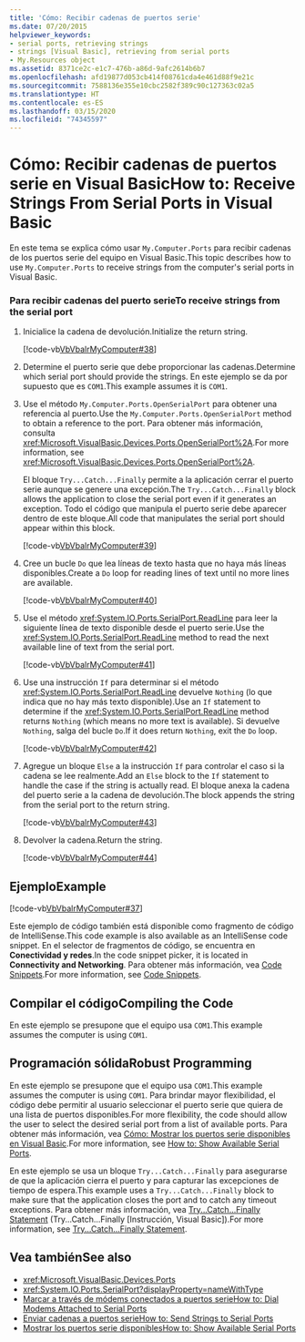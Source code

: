 ```yaml
---
title: 'Cómo: Recibir cadenas de puertos serie'
ms.date: 07/20/2015
helpviewer_keywords:
- serial ports, retrieving strings
- strings [Visual Basic], retrieving from serial ports
- My.Resources object
ms.assetid: 8371ce2c-e1c7-476b-a86d-9afc2614b6b7
ms.openlocfilehash: afd19877d053cb414f08761cda4e461d88f9e21c
ms.sourcegitcommit: 7588136e355e10cbc2582f389c90c127363c02a5
ms.translationtype: HT
ms.contentlocale: es-ES
ms.lasthandoff: 03/15/2020
ms.locfileid: "74345597"
---
```

# <a name="how-to-receive-strings-from-serial-ports-in-visual-basic"></a><span data-ttu-id="489c4-102">Cómo: Recibir cadenas de puertos serie en Visual Basic</span><span class="sxs-lookup"><span data-stu-id="489c4-102">How to: Receive Strings From Serial Ports in Visual Basic</span></span>

<span data-ttu-id="489c4-103">En este tema se explica cómo usar `My.Computer.Ports` para recibir cadenas de los puertos serie del equipo en Visual Basic.</span><span class="sxs-lookup"><span data-stu-id="489c4-103">This topic describes how to use `My.Computer.Ports` to receive strings from the computer's serial ports in Visual Basic.</span></span>  
  
### <a name="to-receive-strings-from-the-serial-port"></a><span data-ttu-id="489c4-104">Para recibir cadenas del puerto serie</span><span class="sxs-lookup"><span data-stu-id="489c4-104">To receive strings from the serial port</span></span>  
  
1. <span data-ttu-id="489c4-105">Inicialice la cadena de devolución.</span><span class="sxs-lookup"><span data-stu-id="489c4-105">Initialize the return string.</span></span>  
  
     [!code-vb[VbVbalrMyComputer#38](~/samples/snippets/visualbasic/VS_Snippets_VBCSharp/VbVbalrMyComputer/VB/Class2.vb#38)]  
  
2. <span data-ttu-id="489c4-106">Determine el puerto serie que debe proporcionar las cadenas.</span><span class="sxs-lookup"><span data-stu-id="489c4-106">Determine which serial port should provide the strings.</span></span> <span data-ttu-id="489c4-107">En este ejemplo se da por supuesto que es `COM1`.</span><span class="sxs-lookup"><span data-stu-id="489c4-107">This example assumes it is `COM1`.</span></span>  
  
3. <span data-ttu-id="489c4-108">Use el método `My.Computer.Ports.OpenSerialPort` para obtener una referencia al puerto.</span><span class="sxs-lookup"><span data-stu-id="489c4-108">Use the `My.Computer.Ports.OpenSerialPort` method to obtain a reference to the port.</span></span> <span data-ttu-id="489c4-109">Para obtener más información, consulta <xref:Microsoft.VisualBasic.Devices.Ports.OpenSerialPort%2A>.</span><span class="sxs-lookup"><span data-stu-id="489c4-109">For more information, see <xref:Microsoft.VisualBasic.Devices.Ports.OpenSerialPort%2A>.</span></span>  
  
     <span data-ttu-id="489c4-110">El bloque `Try...Catch...Finally` permite a la aplicación cerrar el puerto serie aunque se genere una excepción.</span><span class="sxs-lookup"><span data-stu-id="489c4-110">The `Try...Catch...Finally` block allows the application to close the serial port even if it generates an exception.</span></span> <span data-ttu-id="489c4-111">Todo el código que manipula el puerto serie debe aparecer dentro de este bloque.</span><span class="sxs-lookup"><span data-stu-id="489c4-111">All code that manipulates the serial port should appear within this block.</span></span>  
  
     [!code-vb[VbVbalrMyComputer#39](~/samples/snippets/visualbasic/VS_Snippets_VBCSharp/VbVbalrMyComputer/VB/Class2.vb#39)]  
  
4. <span data-ttu-id="489c4-112">Cree un bucle `Do` que lea líneas de texto hasta que no haya más líneas disponibles.</span><span class="sxs-lookup"><span data-stu-id="489c4-112">Create a `Do` loop for reading lines of text until no more lines are available.</span></span>  
  
     [!code-vb[VbVbalrMyComputer#40](~/samples/snippets/visualbasic/VS_Snippets_VBCSharp/VbVbalrMyComputer/VB/Class2.vb#40)]  
  
5. <span data-ttu-id="489c4-113">Use el método <xref:System.IO.Ports.SerialPort.ReadLine> para leer la siguiente línea de texto disponible desde el puerto serie.</span><span class="sxs-lookup"><span data-stu-id="489c4-113">Use the <xref:System.IO.Ports.SerialPort.ReadLine> method to read the next available line of text from the serial port.</span></span>  
  
     [!code-vb[VbVbalrMyComputer#41](~/samples/snippets/visualbasic/VS_Snippets_VBCSharp/VbVbalrMyComputer/VB/Class2.vb#41)]  
  
6. <span data-ttu-id="489c4-114">Use una instrucción `If` para determinar si el método <xref:System.IO.Ports.SerialPort.ReadLine> devuelve `Nothing` (lo que indica que no hay más texto disponible).</span><span class="sxs-lookup"><span data-stu-id="489c4-114">Use an `If` statement to determine if the <xref:System.IO.Ports.SerialPort.ReadLine> method returns `Nothing` (which means no more text is available).</span></span> <span data-ttu-id="489c4-115">Si devuelve `Nothing`, salga del bucle `Do`.</span><span class="sxs-lookup"><span data-stu-id="489c4-115">If it does return `Nothing`, exit the `Do` loop.</span></span>  
  
     [!code-vb[VbVbalrMyComputer#42](~/samples/snippets/visualbasic/VS_Snippets_VBCSharp/VbVbalrMyComputer/VB/Class2.vb#42)]  
  
7. <span data-ttu-id="489c4-116">Agregue un bloque `Else` a la instrucción `If` para controlar el caso si la cadena se lee realmente.</span><span class="sxs-lookup"><span data-stu-id="489c4-116">Add an `Else` block to the `If` statement to handle the case if the string is actually read.</span></span> <span data-ttu-id="489c4-117">El bloque anexa la cadena del puerto serie a la cadena de devolución.</span><span class="sxs-lookup"><span data-stu-id="489c4-117">The block appends the string from the serial port to the return string.</span></span>  
  
     [!code-vb[VbVbalrMyComputer#43](~/samples/snippets/visualbasic/VS_Snippets_VBCSharp/VbVbalrMyComputer/VB/Class2.vb#43)]  
  
8. <span data-ttu-id="489c4-118">Devolver la cadena.</span><span class="sxs-lookup"><span data-stu-id="489c4-118">Return the string.</span></span>  
  
     [!code-vb[VbVbalrMyComputer#44](~/samples/snippets/visualbasic/VS_Snippets_VBCSharp/VbVbalrMyComputer/VB/Class2.vb#44)]  
  
## <a name="example"></a><span data-ttu-id="489c4-119">Ejemplo</span><span class="sxs-lookup"><span data-stu-id="489c4-119">Example</span></span>  

 [!code-vb[VbVbalrMyComputer#37](~/samples/snippets/visualbasic/VS_Snippets_VBCSharp/VbVbalrMyComputer/VB/Class2.vb#37)]  
  
 <span data-ttu-id="489c4-120">Este ejemplo de código también está disponible como fragmento de código de IntelliSense.</span><span class="sxs-lookup"><span data-stu-id="489c4-120">This code example is also available as an IntelliSense code snippet.</span></span> <span data-ttu-id="489c4-121">En el selector de fragmentos de código, se encuentra en **Conectividad y redes**.</span><span class="sxs-lookup"><span data-stu-id="489c4-121">In the code snippet picker, it is located in **Connectivity and Networking**.</span></span> <span data-ttu-id="489c4-122">Para obtener más información, vea [Code Snippets](/visualstudio/ide/code-snippets).</span><span class="sxs-lookup"><span data-stu-id="489c4-122">For more information, see [Code Snippets](/visualstudio/ide/code-snippets).</span></span>  
  
## <a name="compiling-the-code"></a><span data-ttu-id="489c4-123">Compilar el código</span><span class="sxs-lookup"><span data-stu-id="489c4-123">Compiling the Code</span></span>  

 <span data-ttu-id="489c4-124">En este ejemplo se presupone que el equipo usa `COM1`.</span><span class="sxs-lookup"><span data-stu-id="489c4-124">This example assumes the computer is using `COM1`.</span></span>  
  
## <a name="robust-programming"></a><span data-ttu-id="489c4-125">Programación sólida</span><span class="sxs-lookup"><span data-stu-id="489c4-125">Robust Programming</span></span>  

 <span data-ttu-id="489c4-126">En este ejemplo se presupone que el equipo usa `COM1`.</span><span class="sxs-lookup"><span data-stu-id="489c4-126">This example assumes the computer is using `COM1`.</span></span> <span data-ttu-id="489c4-127">Para brindar mayor flexibilidad, el código debe permitir al usuario seleccionar el puerto serie que quiera de una lista de puertos disponibles.</span><span class="sxs-lookup"><span data-stu-id="489c4-127">For more flexibility, the code should allow the user to select the desired serial port from a list of available ports.</span></span> <span data-ttu-id="489c4-128">Para obtener más información, vea [Cómo: Mostrar los puertos serie disponibles en Visual Basic](../../../../visual-basic/developing-apps/programming/computer-resources/how-to-show-available-serial-ports.md).</span><span class="sxs-lookup"><span data-stu-id="489c4-128">For more information, see [How to: Show Available Serial Ports](../../../../visual-basic/developing-apps/programming/computer-resources/how-to-show-available-serial-ports.md).</span></span>  
  
 <span data-ttu-id="489c4-129">En este ejemplo se usa un bloque `Try...Catch...Finally` para asegurarse de que la aplicación cierra el puerto y para capturar las excepciones de tiempo de espera.</span><span class="sxs-lookup"><span data-stu-id="489c4-129">This example uses a `Try...Catch...Finally` block to make sure that the application closes the port and to catch any timeout exceptions.</span></span> <span data-ttu-id="489c4-130">Para obtener más información, vea [Try...Catch...Finally Statement](../../../../visual-basic/language-reference/statements/try-catch-finally-statement.md) (Try...Catch...Finally [Instrucción, Visual Basic]).</span><span class="sxs-lookup"><span data-stu-id="489c4-130">For more information, see [Try...Catch...Finally Statement](../../../../visual-basic/language-reference/statements/try-catch-finally-statement.md).</span></span>  
  
## <a name="see-also"></a><span data-ttu-id="489c4-131">Vea también</span><span class="sxs-lookup"><span data-stu-id="489c4-131">See also</span></span>

- <xref:Microsoft.VisualBasic.Devices.Ports>
- <xref:System.IO.Ports.SerialPort?displayProperty=nameWithType>
- [<span data-ttu-id="489c4-132">Marcar a través de módems conectados a puertos serie</span><span class="sxs-lookup"><span data-stu-id="489c4-132">How to: Dial Modems Attached to Serial Ports</span></span>](../../../../visual-basic/developing-apps/programming/computer-resources/how-to-dial-modems-attached-to-serial-ports.md)
- [<span data-ttu-id="489c4-133">Enviar cadenas a puertos serie</span><span class="sxs-lookup"><span data-stu-id="489c4-133">How to: Send Strings to Serial Ports</span></span>](../../../../visual-basic/developing-apps/programming/computer-resources/how-to-send-strings-to-serial-ports.md)
- [<span data-ttu-id="489c4-134">Mostrar los puertos serie disponibles</span><span class="sxs-lookup"><span data-stu-id="489c4-134">How to: Show Available Serial Ports</span></span>](../../../../visual-basic/developing-apps/programming/computer-resources/how-to-show-available-serial-ports.md)
